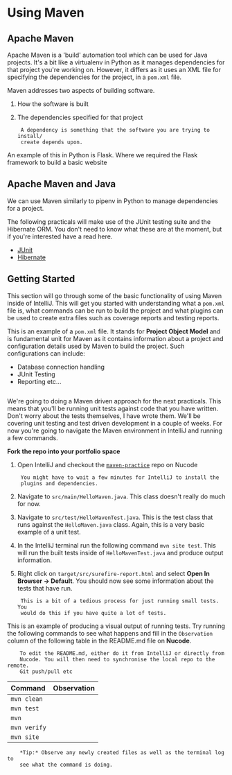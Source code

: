 # Using Maven

## Apache Maven

Apache Maven is a 'build' automation tool which can be used for Java projects.
It's a bit like a virtualenv in Python as it manages dependencies for that
project you're working on. However, it differs as it uses an XML file for
specifying the dependencies for the project, in a `pom.xml` file.  

Maven addresses two aspects of building software.

1. How the software is built
2. The dependencies specified for that project

        A dependency is something that the software you are trying to install/
        create depends upon.

An example of this in Python is Flask. Where we required the Flask framework
to build a basic website

## Apache Maven and Java

We can use Maven similarly to pipenv in Python to manage dependencies for a
project.  

The following practicals will make use of the JUnit testing suite and the 
Hibernate ORM. You don't need to know what these are at the moment, but if
you're interested have a read here.

- [JUnit][1]
- [Hibernate][2]

[1]: https://junit.org/junit5/
[2]: http://hibernate.org/orm/

## Getting Started

This section will go through some of the basic functionality of using Maven
inside of IntelliJ. This will get you started with understanding what a
`pom.xml` file is, what commands can be run to build the project and what
plugins can be used to create extra files such as coverage reports and testing
reports.  

This is an example of a `pom.xml` file. It stands for **Project Object Model**
and is fundamental unit for Maven as it contains information about a project and
configuration details used by Maven to build the project. Such configurations
can include:

- Database connection handling
- JUnit Testing
- Reporting etc...

```{.xml include=pom.xml}
```

We're going to doing a Maven driven approach for the next practicals. This means
that you'll be running unit tests against code that you have written. Don't
worry about the tests themselves, I have wrote them. We'll be covering unit
testing and test driven development in a couple of weeks. For now you're going
to navigate the Maven environment in IntelliJ and running a few commands.

**Fork the repo into your portfolio space**

1. Open IntelliJ and checkout the [`maven-practice`][3] repo on Nucode

        You might have to wait a few minutes for IntelliJ to install the
        plugins and dependencies.

2. Navigate to `src/main/HelloMaven.java`. This class doesn't really do much for
now.
3. Navigate to `src/test/HelloMavenTest.java`. This is the test class that runs
against the `HelloMaven.java` class. Again, this is a very basic example of a
unit test.
4. In the IntelliJ terminal run the following command `mvn site test`. This will
run the built tests inside of `HelloMavenTest.java` and produce output
information.
5. Right click on `target/src/surefire-report.html` and select
**Open In Browser -> Default**. You should now see some information about the
tests that have run.

        This is a bit of a tedious process for just running small tests. You
        would do this if you have quite a lot of tests.

This is an example of producing a visual output of running tests. Try running
the following commands to see what happens and fill in the `Observation` column
of the following table in the README.md file on **Nucode**.

        To edit the README.md, either do it from IntelliJ or directly from
        Nucode. You will then need to synchronise the local repo to the remote.
        Git push/pull etc

|Command|Observation|
|:---------------|:-----------------------------------------------------------|
|`mvn clean`|  |
|`mvn test`||
|`mvn`||
|`mvn verify`||
|`mvn site`||

        *Tip:* Observe any newly created files as well as the terminal log to
        see what the command is doing. 

[1]: https://junit.org/junit5/
[2]: http://hibernate.org/orm/
[3]: https://nucode.ncl.ac.uk/scomp/stage1/csc1035/practicals/part-2/maven-practice
